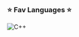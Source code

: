 ### ⭐ Fav Languages ⭐

![C++](https://img.shields.io/badge/-C++-000?&logo=c%2b%2b&logoColor=blue)

<!--
**Baptistee/Baptistee** is a ✨ _special_ ✨ repository because its `README.md` (this file) appears on your GitHub profile.

Here are some ideas to get you started:

- 🔭 I’m currently working on ...
- 🌱 I’m currently learning ...
- 👯 I’m looking to collaborate on ...
- 🤔 I’m looking for help with ...
- 💬 Ask me about ...
- 📫 How to reach me: ...
- 😄 Pronouns: ...
- ⚡ Fun fact: ...


[![Baptistee's GitHub stats](https://github-readme-stats.vercel.app/api?username=baptistee&show_icons=true)](https://github.com/anuraghazra/github-readme-stats)

[![Top Langs](https://github-readme-stats.vercel.app/api/top-langs/?username=baptistee)](https://github.com/anuraghazra/github-readme-stats)

-->
